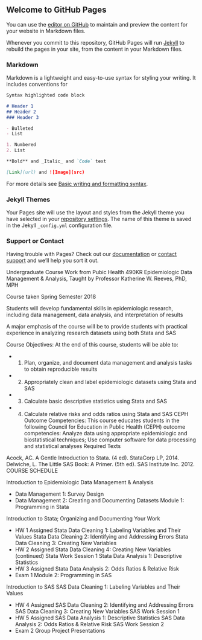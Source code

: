 ## Welcome to GitHub Pages

You can use the [editor on GitHub](https://github.com/elynch21/Course-Work/edit/gh-pages/index.md) to maintain and preview the content for your website in Markdown files.

Whenever you commit to this repository, GitHub Pages will run [Jekyll](https://jekyllrb.com/) to rebuild the pages in your site, from the content in your Markdown files.

### Markdown

Markdown is a lightweight and easy-to-use syntax for styling your writing. It includes conventions for

```markdown
Syntax highlighted code block

# Header 1
## Header 2
### Header 3

- Bulleted
- List

1. Numbered
2. List

**Bold** and _Italic_ and `Code` text

[Link](url) and ![Image](src)
```

For more details see [Basic writing and formatting syntax](https://docs.github.com/en/github/writing-on-github/getting-started-with-writing-and-formatting-on-github/basic-writing-and-formatting-syntax).

### Jekyll Themes

Your Pages site will use the layout and styles from the Jekyll theme you have selected in your [repository settings](https://github.com/elynch21/Course-Work/settings/pages). The name of this theme is saved in the Jekyll `_config.yml` configuration file.

### Support or Contact

Having trouble with Pages? Check out our [documentation](https://docs.github.com/categories/github-pages-basics/) or [contact support](https://support.github.com/contact) and we’ll help you sort it out.

Undergraduate Course Work from Pubic Health 490KR Epidemiologic Data Management & Analysis, Taught by Professor Katherine W. Reeves, PhD, MPH

Course taken Spring Semester 2018

Students will develop fundamental skills in epidemiologic research, including data management, data analysis, and interpretation of results

A major emphasis of the course will be to provide students with practical experience in analyzing research datasets using both Stata and SAS

Course Objectives: At the end of this course, students will be able to:

- 1) Plan, organize, and document data management and analysis tasks to obtain reproducible results

 - 2) Appropriately clean and label epidemiologic datasets using Stata and SAS

 - 3) Calculate basic descriptive statistics using Stata and SAS

 - 4) Calculate relative risks and odds ratios using Stata and SAS
CEPH Outcome Competencies: This course educates students in the following Council for Education in Public Health (CEPH) outcome competencies:
Analyze data using appropriate epidemiologic and biostatistical techniques; Use computer software for data processing and statistical analyses
Required Texts

Acock, AC. A Gentle Introduction to Stata. (4 ed). StataCorp LP, 2014.
Delwiche, L. The Little SAS Book: A Primer. (5th ed). SAS Institute Inc. 2012.
COURSE SCHEDULE

Introduction to Epidemiologic Data Management & Analysis 
- Data Management 1: Survey Design
- Data Management 2: Creating and Documenting Datasets
Module 1: Programming in Stata

Introduction to Stata; Organizing and Documenting Your Work
  - HW 1 Assigned
Stata Data Cleaning 1: Labeling Variables and Their Values 
Stata Data Cleaning 2: Identifying and Addressing Errors
Stata Data Cleaning 3: Creating New Variables
  - HW 2 Assigned
Stata Data Cleaning 4: Creating New Variables (continued) 
Stata Work Session 1
Stata Data Analysis 1: Descriptive Statistics
  - HW 3 Assigned
Stata Data Analysis 2: Odds Ratios & Relative Risk
  - Exam 1
Module 2: Programming in SAS

Introduction to SAS
SAS Data Cleaning 1: Labeling Variables and Their Values
  - HW 4 Assigned
SAS Data Cleaning 2: Identifying and Addressing Errors
SAS Data Cleaning 3: Creating New Variables
SAS Work Session 1
  - HW 5 Assigned
SAS Data Analysis 1: Descriptive Statistics
SAS Data Analysis 2: Odds Ratios & Relative Risk
SAS Work Session 2
  - Exam 2
Group Project Presentations
